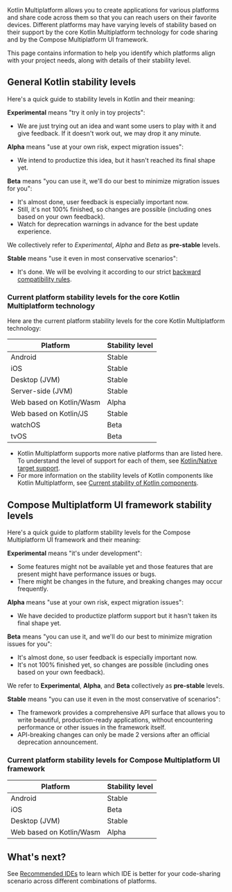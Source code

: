 [//]: # (title: Stability of supported platforms)

Kotlin Multiplatform allows you to create applications for various platforms and share code across them so that you can
reach users on their favorite devices. Different platforms may have varying levels of stability based on their support
by the core Kotlin Multiplatform technology for code sharing and by the Compose Multiplatform UI framework.

This page contains information to help you identify which platforms align with your project needs, along with details of
their stability level.

## General Kotlin stability levels

Here's a quick guide to stability levels in Kotlin and their meaning:

**Experimental** means "try it only in toy projects":

* We are just trying out an idea and want some users to play with it and give feedback. If it doesn't work out, we may
  drop it any minute.

**Alpha** means "use at your own risk, expect migration issues":

* We intend to productize this idea, but it hasn't reached its final shape yet.

**Beta** means "you can use it, we'll do our best to minimize migration issues for you":

* It's almost done, user feedback is especially important now.
* Still, it's not 100% finished, so changes are possible (including ones based on your own feedback).
* Watch for deprecation warnings in advance for the best update experience.

We collectively refer to _Experimental_, _Alpha_ and _Beta_ as **pre-stable** levels.

**Stable** means "use it even in most conservative scenarios":

* It's done. We will be evolving it according to our strict [backward compatibility rules](https://kotlinfoundation.org/language-committee-guidelines/).

### Current platform stability levels for the core Kotlin Multiplatform technology

Here are the current platform stability levels for the core Kotlin Multiplatform technology:

| Platform                 | Stability level |
|--------------------------|-----------------|
| Android                  | Stable          |
| iOS                      | Stable          |
| Desktop (JVM)            | Stable          |
| Server-side (JVM)        | Stable          |
| Web based on Kotlin/Wasm | Alpha           |
| Web based on Kotlin/JS   | Stable          |
| watchOS                  | Beta            |
| tvOS                     | Beta            |

* Kotlin Multiplatform supports more native platforms than are listed here. To understand the level of support for each
  of them, see [Kotlin/Native target support](https://kotlinlang.org/docs/native-target-support.html).
* For more information on the stability levels of Kotlin components like Kotlin Multiplatform,
  see [Current stability of Kotlin components](https://kotlinlang.org/docs/components-stability.html#current-stability-of-kotlin-components).

## Compose Multiplatform UI framework stability levels

Here's a quick guide to platform stability levels for the Compose Multiplatform UI framework and their meaning:

**Experimental** means "it's under development":

* Some features might not be available yet and those features that are present might have performance issues or bugs.
* There might be changes in the future, and breaking changes may occur frequently.

**Alpha** means "use at your own risk, expect migration issues":

* We have decided to productize platform support but it hasn't taken its final shape yet.

**Beta** means "you can use it, and we'll do our best to minimize migration issues for you":

* It's almost done, so user feedback is especially important now.
* It's not 100% finished yet, so changes are possible (including ones based on your own feedback).

We refer to **Experimental**, **Alpha**, and **Beta** collectively as **pre-stable** levels.

**Stable** means "you can use it even in the most conservative of scenarios":

* The framework provides a comprehensive API surface that allows you to write beautiful, production-ready applications,
  without encountering performance or other issues in the framework itself.
* API-breaking changes can only be made 2 versions after an official deprecation announcement.

### Current platform stability levels for Compose Multiplatform UI framework

| Platform                 | Stability level |
|--------------------------|-----------------|
| Android                  | Stable          |
| iOS                      | Beta            |
| Desktop (JVM)            | Stable          |
| Web based on Kotlin/Wasm | Alpha           |

## What's next?

See [Recommended IDEs](recommended-ides.md) to learn which IDE is better for your code-sharing scenario across different
combinations of platforms.

